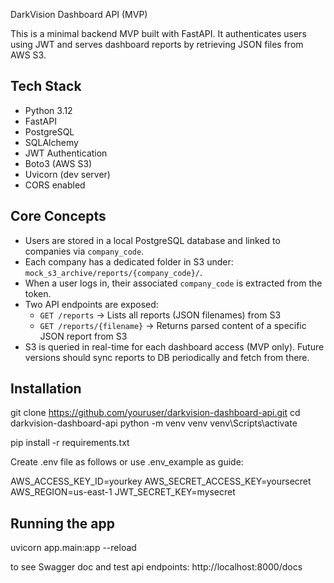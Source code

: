 DarkVision Dashboard API (MVP)

This is a minimal backend MVP built with FastAPI. It authenticates users using JWT and serves dashboard reports by retrieving JSON files from AWS S3.

## Tech Stack

- Python 3.12
- FastAPI
- PostgreSQL
- SQLAlchemy
- JWT Authentication
- Boto3 (AWS S3)
- Uvicorn (dev server)
- CORS enabled

## Core Concepts

- Users are stored in a local PostgreSQL database and linked to companies via `company_code`.
- Each company has a dedicated folder in S3 under: `mock_s3_archive/reports/{company_code}/`.
- When a user logs in, their associated `company_code` is extracted from the token.
- Two API endpoints are exposed:
  - `GET /reports` → Lists all reports (JSON filenames) from S3
  - `GET /reports/{filename}` → Returns parsed content of a specific JSON report from S3
- S3 is queried in real-time for each dashboard access (MVP only). Future versions should sync reports to DB periodically and fetch from there.

## Installation

git clone https://github.com/youruser/darkvision-dashboard-api.git
cd darkvision-dashboard-api
python -m venv venv
venv\Scripts\activate

pip install -r requirements.txt

Create .env file as follows or use .env_example as guide: 

AWS_ACCESS_KEY_ID=yourkey
AWS_SECRET_ACCESS_KEY=yoursecret
AWS_REGION=us-east-1
JWT_SECRET_KEY=mysecret

## Running the app

uvicorn app.main:app --reload

to see Swagger doc and test api endpoints: http://localhost:8000/docs
